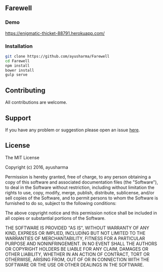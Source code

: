 
## Farewell

### Demo
https://enigmatic-thicket-88791.herokuapp.com/

### Installation

````bash
git clone https://github.com/ayusharma/Farewell
cd Farewell
npm install
bower install
gulp serve
````

## Contributing

All contributions are welcome.

## Support

If you have any problem or suggestion please open an issue [here](https://github.com/ayusharma/Farewell/issues).

## License

The MIT License

Copyright (c) 2016, ayusharma

Permission is hereby granted, free of charge, to any person
obtaining a copy of this software and associated documentation
files (the "Software"), to deal in the Software without
restriction, including without limitation the rights to use,
copy, modify, merge, publish, distribute, sublicense, and/or sell
copies of the Software, and to permit persons to whom the
Software is furnished to do so, subject to the following
conditions:

The above copyright notice and this permission notice shall be
included in all copies or substantial portions of the Software.

THE SOFTWARE IS PROVIDED "AS IS", WITHOUT WARRANTY OF ANY KIND,
EXPRESS OR IMPLIED, INCLUDING BUT NOT LIMITED TO THE WARRANTIES
OF MERCHANTABILITY, FITNESS FOR A PARTICULAR PURPOSE AND
NONINFRINGEMENT. IN NO EVENT SHALL THE AUTHORS OR COPYRIGHT
HOLDERS BE LIABLE FOR ANY CLAIM, DAMAGES OR OTHER LIABILITY,
WHETHER IN AN ACTION OF CONTRACT, TORT OR OTHERWISE, ARISING
FROM, OUT OF OR IN CONNECTION WITH THE SOFTWARE OR THE USE OR
OTHER DEALINGS IN THE SOFTWARE.
